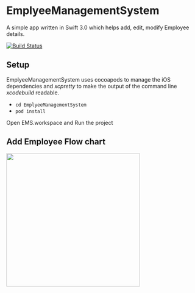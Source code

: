 # EmplyeeManagementSystem
A simple app written in Swift 3.0 which helps add, edit, modify Employee details.

[![Build Status](https://travis-ci.org/HanumanKachwa/EmployeeManagementSystem.svg?branch=master)](https://travis-ci.org/HanumanKachwa/EmployeeManagementSystem)

## Setup

EmplyeeManagementSystem uses cocoapods to manage the iOS dependencies and *xcpretty* to make the output of the command line *xcodebuild* readable.

* `cd EmplyeeManagementSystem`
* `pod install`

Open EMS.workspace and Run the project

## Add Employee Flow chart
<img src="https://cloud.githubusercontent.com/assets/1528465/25782675/ad10804a-3392-11e7-8063-d657759eb164.png" width="350"/>

